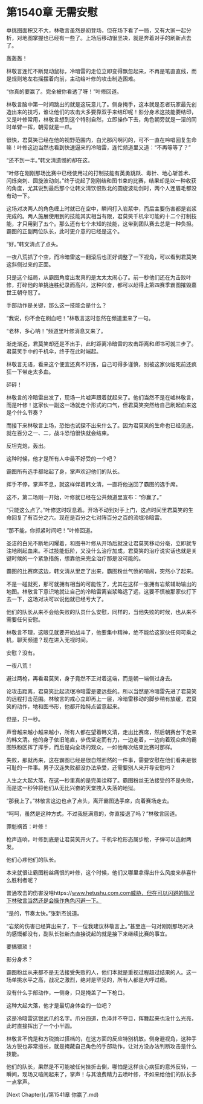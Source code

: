 # 第1540章 无需安慰

单挑图面积又不大，林敬言虽然是初登场，但在场下看了一局，又有大家一起分析，对地图掌握也已经有一些了。上场后移动很坚决，就是奔着对手的刷新点去了。

轰轰轰！

林敬言连忙不断晃动鼠标，冷暗雷的走位立即变得飘忽起来，不再是笔直直线，而是规则地左右摇摆着向前，主动给叶修的攻击制造困难。

“你真的要赢了。完全被你看透了呀！”叶修回道。

林敬言脑中第一时间跳出的就是这玩意儿了。侧身掩手，这本就是忍者玩家最先创造出来的技巧，谁让他们的攻击大多要靠双手来结印呢！影分身术这技能要结印，又是叶修常用，林敬言想到这个特别自然，立即操作下去，角色朝旁就是一滚的同时单臂一挥，朝旁就是一爪。

很快，君莫笑已经在他的视野范围内，白光那闪啊闪的，可不一直在吟唱回复生命嘛！叶修这边当然也看到快速逼来的冷暗雷，连忙频道里又道：“不再等等了？”

“还不到一半。”韩文清遗憾的却在这。

“叶修在刚刚那场比赛中已经使用过的打制技能有英勇跳跃、毒针、地心斩首术、闪烁突刺、圆旋波动剑。”终于说起了刚刚结和图书束的比赛，结果却是以一种收获的角度，尤其说到最后那个让韩文清饮恨败北的圆旋波动剑时，两个人连眉毛都没有动一下。

这场对决两人的角色缠上时就已在空中，瞬间打入岩浆中，而后主要伤害都是岩浆完成的。两人施展使用到的技能其实相当有限，君莫笑千机伞可能的十二个打制技能，才只用到了五个。那么还有七个未知的技能，这带到团队赛去总是一种负担。霸图的正副两位队长，此时更介意的已经是这个。

“好。”韩文清点了点头。

一夜八荒抓了个空，而冷暗雷这一翻滚后也正好调整了一下视角，可以看到君莫笑这斜侧过来的正面。

只是这个结局，从霸图角度出发真的是太太太闹心了。前一秒他们还在为击败叶修，打碎他的单挑连胜纪录而高兴，这种兴奋，都可以赶得上第四赛季霸图摧毁嘉世王朝夺冠了。

手部动作是关键，那么这一技能会是什么？

“我说，你不会在刷血吧！”林敬言这时忽然在频道里来了一句。

“老林，多心呐！”频道里叶修消息又来了。

渐走渐近，君莫笑却还是不出手，此时距离冷暗雷的攻击距离和*图*书可就三步了。君莫笑手中的千机伞，终于在此时端起。

林敬言无语，看来这个便宜还真不好拣，自己可得多谨慎，别被这家伙临死前还疯狂一下带走太多血。

砰砰！

林敬言的冷暗雷出发了，现场一片嘘声跟着就起来了。他们当然不是在嘘林敬言，而是叶修！这家伙一副这一场就走个形式的口气，但君莫笑突然给自己刷起血来这是个什么节奏？

而接下来林敬言上场，恐怕也试探不出来什么了。因为君莫笑的生命也已经见底，就在百分之一、二，战斗恐怕很快就会结束。

反坦克炮，轰出。

这种时候，他才是所有人中最不好受的一个吧？

霸图所有选手都站起了身，掌声欢迎他们的队长。

挥手不停，掌声不息，就这样伴着韩文清，一直将他送回了霸图的选手席。

这不，第二场刚一开始，叶修就已经在公共频道里宣布：“你赢了。”

“只能这么点了。”叶修这时叹息着。开场不动到对手上门，这点时间里君莫笑的生命回复了有百分之六。现在是百分之七对阵百分之百的流氓冷暗雷。

“那不能，你抓紧时间吧！”叶修回道。

圣洁的白光不断地闪耀着，和图书叶修从开场后就没让君莫笑移动分毫，立即就专注地刷起血来。不过技能低阶，又没什么治疗加成，君莫笑的治疗说实话也就是关键时候的一个紧急措施，想靠他来完全治疗那是没可能的。

霸图的比赛席这边，韩文清从里走了出来，霸图粉丝气愤的喧闹，突然小了起来。

不是一碰就死，那可就拥有相当的可能性了，尤其在这样一张拥有岩浆辅助输出的地图。林敬言下意识地就让自己的冷暗雷离岩浆略远了远，这要不慎被那家伙打下去一下，这场对决可以说他就已经亏大了。

他们的队长从来不会给失败的队员什么安慰，同样的，当他失败的时候，也从来不需要任何安慰。

林敬言不理，这眼见就要开始战斗了，他要集中精神，绝不能给这家伙任何可乘之机，聊天频道？现在进入无视时间。

安慰？没有。

一夜八荒！

避过两枪，再看君莫笑，身子竟然不正对着这端，而是朝一端侧过身去。

论攻击距离，君莫笑比起流氓冷暗雷是要远些的。所以当然是冷暗雷先进了君莫笑的远程打击范围。林敬言的戒心立即再上一层，冷暗雷移动的脚步稍有放缓，君莫笑的动作，地和图书形，他都开始特点留意起来。

但是，只一秒。

声音越来越小越来越小，所有人都在望着韩文清，走出比赛席，然后朝赛台下走来的韩文清。他的身子依旧笔直，步伐坚定而有力，一边走着，一边向着观众席的霸图铁粉区挥了挥手，而后是向全场的观众，一如他每次结束比赛时那样。

失败，那就再来，这在霸图已经是很自然而然的一件事，需要安慰在他们看来是很可耻的一件事。男子汉连失败都没办法承受，还需要别人来开导安慰吗？

人生之大起大落，在这一秒里真的是完美诠释了。霸图粉丝无法接受的不是失败，而是这一秒钟将他们从无比兴奋的天堂拽入失落的地狱。

“那我上了。”林敬言这边也点了点头，离开霸图选手席，向着赛场走去。

“呵呵，虽然是这种方式，不过我挺满意的，你直接退了吗？”林敬言回道。

罪魁祸首：叶修！

枪声连响，叶修到底是让君莫笑开火了。千机伞枪形态属步枪，子弹可以连射两发。

他们心疼他们的队长。

本来就很让霸图粉丝痛恨的叶修，这个时候，他们又哪里拿得出什么风度来恭喜什么胜利者呢？

普通攻击的伤害没啥https://www.hetushu.com.com威胁，但在可以闪避的情况下林敬言当然还是会操作角色闪避一下。

“是的，节奏太快。”张新杰说道。

“岩浆的伤害已经算出来了，下一位我建议林敬言上。”甚至连一句对刚刚那场对决的感慨都没有，副队长张新杰直接说起的就是接下来继续比赛的事宜。

要搞猥琐！

影分身术？

霸图粉丝从来都不是无法接受失败的人，他们本就是重视过程超过结果的人。这一场单挑水平之高，战况之激烈，绝对是罕见的，所有人都是大呼过瘾。

没有什么手部动作，一侧身，只是掩盖了一下枪口。

这种大起大落，他才是最切身体会的一位吧？

这是冷暗雷这银武爪的名字。爪分四道，色泽并不夺目，挥舞起来也没什么光亮，此时直接挥出了一个小半圆。

林敬言不愧是和方锐搞过搭档的，在这方面的反应特别机敏。侧身避视角，这种手法方锐也非常擅长，就是掩藏自己角色的手部动作，让对方没办法判断攻击是什么技能。

他们的队长，果然是不可能被任何挫折击倒，哪怕是这样丧心病狂的意外反转，一瞬间，现场又喧闹起来了，掌声！与其浪费精力去喷叶修，不如来给他们的队长多一点掌声。



[Next Chapter](./第1541章 你赢了.md)